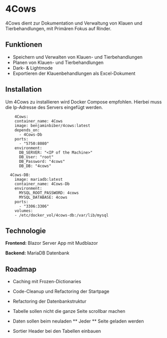# 4Cows

4Cows dient zur Dokumentation und Verwaltung von Klauen und Tierbehandlungen, mit Primären Fokus auf Rinder.
## Funktionen

- Speichern und Verwalten von Klauen- und Tierbehandlungen
- Planen von Klauen- und Tierbehandlungen
- Dark- & Lightmode
- Exportieren der Klauenbehandlungen als Excel-Dokument


## Installation

Um 4Cows zu installieren wird Docker Compose empfohlen. Hierbei muss die Ip-Adresse des Servers eingefügt werden.

```docker-compse
    4Cows:
    container_name: 4Cows
    image: benjaminbiber/4cows:latest
    depends_on:
      - 4Cows-Db
    ports:
      - "5750:8080"
    environment:
      DB_SERVER: "<IP of the Machine>"
      DB_User: "root" 
      DB_Password: "4cows"
      DB_DB: "4cows"

  4Cows-DB:
    image: mariadb:latest
    container_name: 4Cows-Db
    environment:
      MYSQL_ROOT_PASSWORD: 4cows
      MYSQL_DATABASE: 4cows
    ports:
      - "3306:3306"
    volumes:
    - /etc/docker_vol/4cows-db:/var/lib/mysql
```


## Technologie

**Frontend:** Blazor Server App mit Mudblazor

**Backend:** MariaDB Datenbank


## Roadmap

- Caching mit Frozen-Dictionaries

- Code-Cleanup und Refactoring der Startpage

- Refactoring der Datenbankstruktur

- Tabelle sollen nicht die ganze Seite scrollbar machen 

- Daten sollen beim neuladen ** Jeder ** Seite geladen werden

- Sortier Header bei den Tabellen einbauen
